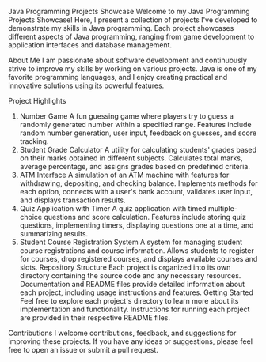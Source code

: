 Java Programming Projects Showcase
Welcome to my Java Programming Projects Showcase! Here, I present a collection of projects I've developed to demonstrate my skills in Java programming. Each project showcases different aspects of Java programming, ranging from game development to application interfaces and database management.

About Me
I am passionate about software development and continuously strive to improve my skills by working on various projects. Java is one of my favorite programming languages, and I enjoy creating practical and innovative solutions using its powerful features.

Project Highlights
1. Number Game
A fun guessing game where players try to guess a randomly generated number within a specified range.
Features include random number generation, user input, feedback on guesses, and score tracking.
2. Student Grade Calculator
A utility for calculating students' grades based on their marks obtained in different subjects.
Calculates total marks, average percentage, and assigns grades based on predefined criteria.
3. ATM Interface
A simulation of an ATM machine with features for withdrawing, depositing, and checking balance.
Implements methods for each option, connects with a user's bank account, validates user input, and displays transaction results.
4. Quiz Application with Timer
A quiz application with timed multiple-choice questions and score calculation.
Features include storing quiz questions, implementing timers, displaying questions one at a time, and summarizing results.
5. Student Course Registration System
A system for managing student course registrations and course information.
Allows students to register for courses, drop registered courses, and displays available courses and slots.
Repository Structure
Each project is organized into its own directory containing the source code and any necessary resources.
Documentation and README files provide detailed information about each project, including usage instructions and features.
Getting Started
Feel free to explore each project's directory to learn more about its implementation and functionality. Instructions for running each project are provided in their respective README files.

Contributions
I welcome contributions, feedback, and suggestions for improving these projects. If you have any ideas or suggestions, please feel free to open an issue or submit a pull request.
